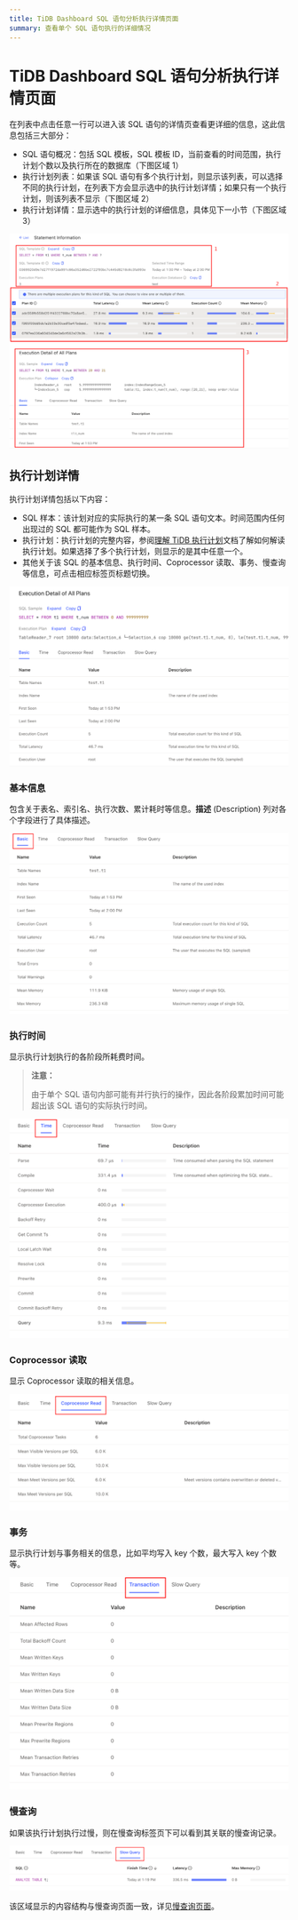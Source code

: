 ```yaml
---
title: TiDB Dashboard SQL 语句分析执行详情页面
summary: 查看单个 SQL 语句执行的详细情况
---
```


# TiDB Dashboard SQL 语句分析执行详情页面

在列表中点击任意一行可以进入该 SQL 语句的详情页查看更详细的信息，这此信息包括三大部分：

- SQL 语句概况：包括 SQL 模板，SQL 模板 ID，当前查看的时间范围，执行计划个数以及执行所在的数据库（下图区域 1）
- 执行计划列表：如果该 SQL 语句有多个执行计划，则显示该列表，可以选择不同的执行计划，在列表下方会显示选中的执行计划详情；如果只有一个执行计划，则该列表不显示（下图区域 2）
- 执行计划详情：显示选中的执行计划的详细信息，具体见下一小节（下图区域 3）

![详情](/media/dashboard/dashboard-statement-detail.png)

## 执行计划详情

执行计划详情包括以下内容：

- SQL 样本：该计划对应的实际执行的某一条 SQL 语句文本。时间范围内任何出现过的 SQL 都可能作为 SQL 样本。
- 执行计划：执行计划的完整内容，参阅[理解 TiDB 执行计划](/explain-overview.md)文档了解如何解读执行计划。如果选择了多个执行计划，则显示的是其中任意一个。
- 其他关于该 SQL 的基本信息、执行时间、Coprocessor 读取、事务、慢查询等信息，可点击相应标签页标题切换。

![执行计划详情](/media/dashboard/dashboard-statement-plans-detail.png)

### 基本信息

包含关于表名、索引名、执行次数、累计耗时等信息。**描述** (Description) 列对各个字段进行了具体描述。

![基本信息](/media/dashboard/dashboard-statement-plans-basic.png)

### 执行时间

显示执行计划执行的各阶段所耗费时间。

> **注意：**
>
> 由于单个 SQL 语句内部可能有并行执行的操作，因此各阶段累加时间可能超出该 SQL 语句的实际执行时间。

![执行时间](/media/dashboard/dashboard-statement-plans-time.png)

### Coprocessor 读取

显示 Coprocessor 读取的相关信息。

![Coprocessor 读取](/media/dashboard/dashboard-statement-plans-cop-read.png)

### 事务

显示执行计划与事务相关的信息，比如平均写入 key 个数，最大写入 key 个数等。

![事务](/media/dashboard/dashboard-statement-plans-transaction.png)

### 慢查询

如果该执行计划执行过慢，则在慢查询标签页下可以看到其关联的慢查询记录。

![慢查询](/media/dashboard/dashboard-statement-plans-slow-queries.png)

该区域显示的内容结构与慢查询页面一致，详见[慢查询页面](/dashboard/dashboard-slow-query.md)。
